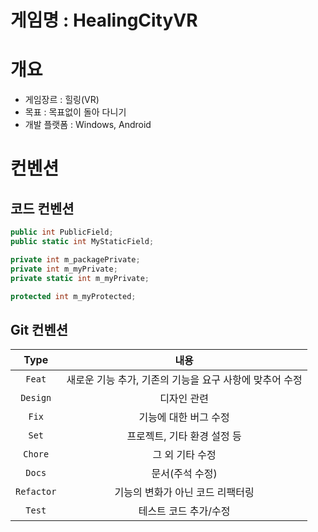# 게임명 : HealingCityVR
# 개요
- 게임장르 : 힐링(VR)
- 목표 : 목표없이 돌아 다니기
- 개발 플랫폼 : Windows, Android

# 컨벤션

## 코드 컨벤션
```cs
public int PublicField;
public static int MyStaticField;

private int m_packagePrivate;
private int m_myPrivate;
private static int m_myPrivate;

protected int m_myProtected;
```

## Git 컨벤션
| Type | 내용 |
| :----: | :----: |
| `Feat`	| 새로운 기능 추가, 기존의 기능을 요구 사항에 맞추어 수정 |
| `Design` |	디자인 관련 |
| `Fix` |	기능에 대한 버그 수정 |
| `Set`	 | 프로젝트, 기타 환경 설정 등 |
| `Chore` |	그 외 기타 수정 |
| `Docs` |	문서(주석 수정) |
| `Refactor` | 	기능의 변화가 아닌 코드 리팩터링 |
| `Test` |	테스트 코드 추가/수정 |

